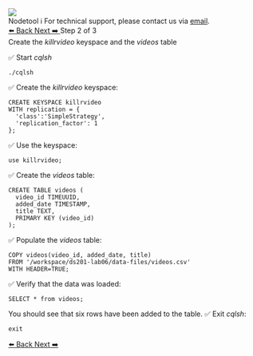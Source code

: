 <!-- TOP -->
<div class="top">
  <img class="scenario-academy-logo" src="https://datastax-academy.github.io/katapod-shared-assets/images/ds-academy-2023.svg" />
  <div class="scenario-title-section">
    <span class="scenario-title">Nodetool</span>
    <span class="scenario-subtitle">ℹ️ For technical support, please contact us via <a href="mailto:academy@datastax.com">email</a>.</span>
  </div>
</div>

<!-- NAVIGATION -->
<div id="navigation-top" class="navigation-top">
 <a href='command:katapod.loadPage?[{"step":"step1"}]'
   class="btn btn-dark navigation-bottom-left">⬅️ Back
 </a>
  <a href='command:katapod.loadPage?[{"step":"step3"}]' 
    class="btn btn-dark navigation-top-right">Next ➡️
  </a>
<span class="step-count"> Step 2 of 3</span>
</div>

<!-- CONTENT -->

<div class="step-title">Create the <i>killrvideo</i> keyspace and the <i>videos</i> table</div>


✅ Start *cqlsh*
```
./cqlsh
```
✅ Create the *killrvideo* keyspace:
```
CREATE KEYSPACE killrvideo
WITH replication = {
  'class':'SimpleStrategy', 
  'replication_factor': 1
};
```
✅ Use the keyspace:
```
use killrvideo;
```
✅ Create the *videos* table:
```
CREATE TABLE videos (
  video_id TIMEUUID,
  added_date TIMESTAMP,
  title TEXT,
  PRIMARY KEY (video_id)
);
```
✅ Populate the *videos* table:
```
COPY videos(video_id, added_date, title)
FROM '/workspace/ds201-lab06/data-files/videos.csv'
WITH HEADER=TRUE;
```
✅ Verify that the data was loaded:
```
SELECT * from videos;
```
You should see that six rows have been added to the table.
✅ Exit *cqlsh*:
```
exit
```
<!-- NAVIGATION -->
<div id="navigation-bottom" class="navigation-bottom">
  <a href='command:katapod.loadPage?[{"step":"step1"}]'
   class="btn btn-dark navigation-bottom-left">⬅️ Back
 </a>
  <a href='command:katapod.loadPage?[{"step":"step3"}]' 
    class="btn btn-dark navigation-top-right">Next ➡️
  </a>
</div>

